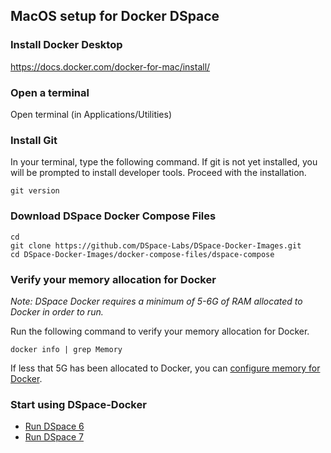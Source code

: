 ## MacOS setup for Docker DSpace

### Install Docker Desktop

https://docs.docker.com/docker-for-mac/install/

### Open a terminal

Open terminal (in Applications/Utilities)

### Install Git
In your terminal, type the following command. If git is not yet installed, you will be prompted to install developer tools.  Proceed with the installation.

```shell
git version
```

### Download DSpace Docker Compose Files

```shell
cd
git clone https://github.com/DSpace-Labs/DSpace-Docker-Images.git
cd DSpace-Docker-Images/docker-compose-files/dspace-compose
```

### Verify your memory allocation for Docker

_Note: DSpace Docker requires a minimum of 5-6G of RAM allocated to Docker in order to run._  

Run the following command to verify your memory allocation for Docker.

`docker info | grep Memory`

If less that 5G has been allocated to Docker, you can [configure memory for Docker](setup.Memory.md).

### Start using DSpace-Docker

- [Run DSpace 6](run.DSpace6.md)
- [Run DSpace 7](run.DSpace7.md)
